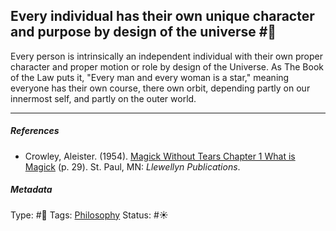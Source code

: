 ## Every individual has their own unique character and purpose by design of the universe #🧠

Every person is intrinsically an independent individual with their own proper character and proper motion or role by design of the Universe. As The Book of the Law puts it, "Every man and every woman is a star," meaning everyone has their own course, there own orbit, depending partly on our innermost self, and partly on the outer world.

---

##### References

* Crowley, Aleister. (1954). [Magick Without Tears Chapter 1 What is Magick](Magick%20Without%20Tears%20Chapter%201%20What%20is%20Magick.md) (p. 29). St. Paul, MN: *Llewellyn Publications*.

##### Metadata

Type: #🔴 
Tags: [Philosophy](Philosophy.md)
Status: #☀️ ️
